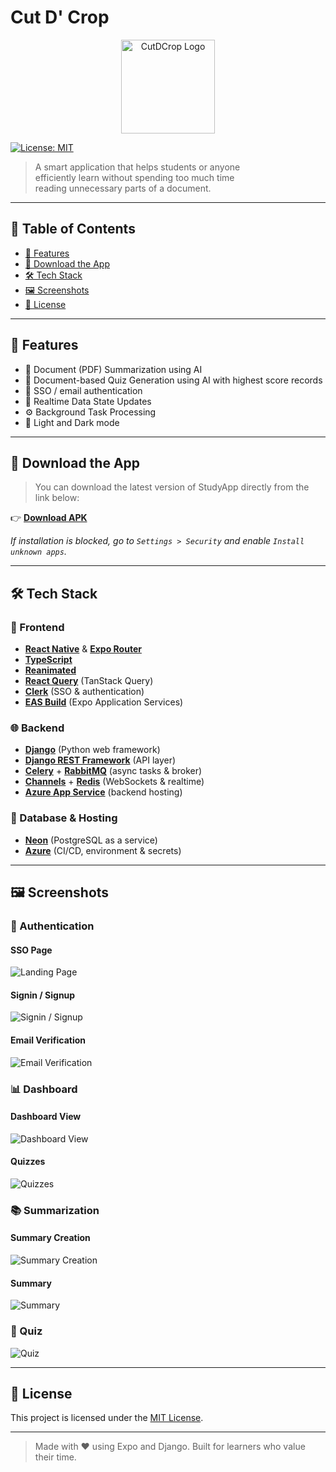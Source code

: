 # Cut D' Crop

<p align="center">
  <img src="docs/logo/logo.png" alt="CutDCrop Logo" width="150" />
</p>

[![License: MIT](https://img.shields.io/badge/License-MIT-blue.svg)](LICENSE)

> A smart application that helps students or anyone  
> efficiently learn without spending too much time  
> reading unnecessary parts of a document.

---

## 📑 Table of Contents
- [🚀 Features](#-features)
- [📱 Download the App](#-download-the-app)
- [🛠️ Tech Stack](#-tech-stack)
- [🖼️ Screenshots](#-screenshots)
- [📄 License](#-license)

---

## 🚀 Features

- 🤖 Document (PDF) Summarization using AI  
- 🧠 Document-based Quiz Generation using AI with highest score records  
- 🔐 SSO / email authentication  
- 🎯 Realtime Data State Updates  
- ⚙️ Background Task Processing  
- 🎨 Light and Dark mode

---

## 📱 Download the App

> You can download the latest version of StudyApp directly from the link below:

👉 [**Download APK**](https://expo.dev/artifacts/eas/kb8va9UZ27LPzqL1veKhQ1.apk)

_If installation is blocked, go to `Settings > Security` and enable `Install unknown apps`._

---

## 🛠️ Tech Stack

### 📱 Frontend
- **[React Native](https://reactnative.dev/)** & **[Expo Router](https://expo.github.io/router/)**  
- **[TypeScript](https://www.typescriptlang.org/)**  
- **[Reanimated](https://docs.swmansion.com/react-native-reanimated/)**  
- **[React Query](https://tanstack.com/query/v4)** (TanStack Query)  
- **[Clerk](https://clerk.com/)** (SSO & authentication)  
- **[EAS Build](https://docs.expo.dev/eas/)** (Expo Application Services)

### 🌐 Backend
- **[Django](https://www.djangoproject.com/)** (Python web framework)  
- **[Django REST Framework](https://www.django-rest-framework.org/)** (API layer)  
- **[Celery](https://docs.celeryq.dev/)** + **[RabbitMQ](https://www.rabbitmq.com/)** (async tasks & broker)  
- **[Channels](https://channels.readthedocs.io/)** + **[Redis](https://redis.io/)** (WebSockets & realtime)  
- **[Azure App Service](https://azure.microsoft.com/en-us/services/app-service/)** (backend hosting)

### 💾 Database & Hosting
- **[Neon](https://neon.tech/)** (PostgreSQL as a service)  
- **[Azure](https://azure.microsoft.com/)** (CI/CD, environment & secrets)

---

## 🖼️ Screenshots

### 🔐 Authentication

#### SSO Page
![Landing Page](docs/screenshots/sso-page.jpg)

#### Signin / Signup
![Signin / Signup](docs/screenshots/signup.jpg)

#### Email Verification
![Email Verification](docs/screenshots/email-verification.jpg)

### 📊 Dashboard

#### Dashboard View
![Dashboard View](docs/screenshots/dashboard.jpg)

#### Quizzes
![Quizzes](docs/screenshots/quizzes.jpg)

### 📚 Summarization

#### Summary Creation
![Summary Creation](docs/screenshots/summary-creation.jpg)

#### Summary
![Summary](docs/screenshots/summary.jpg)

### 🧠 Quiz
![Quiz](docs/screenshots/quiz.jpg)

---

## 📄 License

This project is licensed under the [MIT License](LICENSE).

---

> Made with ❤️ using Expo and Django. Built for learners who value their time.


